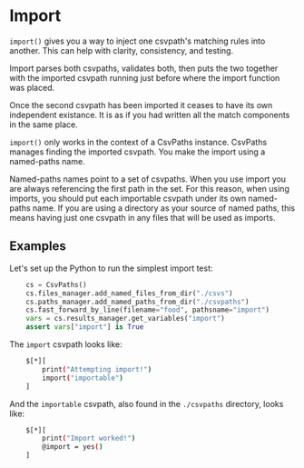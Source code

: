 
# Import

`import()` gives you a way to inject one csvpath's matching rules into another. This can help with clarity, consistency, and testing.

Import parses both csvpaths, validates both, then puts the two together with the imported csvpath running just before where the import function was placed.

Once the second csvpath has been imported it ceases to have its own independent existance. It is as if you had written all the match components in the same place.

`import()` only works in the context of a CsvPaths instance. CsvPaths manages finding the imported csvpath. You make the import using a named-paths name.

Named-paths names point to a set of csvpaths. When you use import you are always referencing the first path in the set. For this reason, when using imports, you should put each importable csvpath under its own named-paths name. If you are using a directory as your source of named paths, this means having just one csvpath in any files that will be used as imports.

## Examples

Let's set up the Python to run the simplest import test:

```python
    cs = CsvPaths()
    cs.files_manager.add_named_files_from_dir("./csvs")
    cs.paths_manager.add_named_paths_from_dir("./csvpaths")
    cs.fast_forward_by_line(filename="food", pathsname="import")
    vars = cs.results_manager.get_variables("import")
    assert vars["import"] is True
```

The `import` csvpath looks like:

```bash
    $[*][
        print("Attempting import!")
        import("importable")
    ]
```

And the `importable` csvpath, also found in the `./csvpaths` directory, looks like:

```bash
    $[*][
        print("Import worked!")
        @import = yes()
    ]
```





